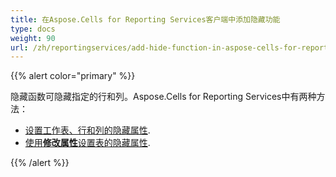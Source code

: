 ```yaml
---
title: 在Aspose.Cells for Reporting Services客户端中添加隐藏功能
type: docs
weight: 90
url: /zh/reportingservices/add-hide-function-in-aspose-cells-for-reporting-services-client/
---
```


{{% alert color="primary" %}} 

隐藏函数可隐藏指定的行和列。Aspose.Cells for Reporting Services中有两种方法：

- [设置工作表、行和列的隐藏属性](/cells/zh/reportingservices/set-a-table-s-hide-attributes-from-the-modify-attribute-form/).
- [使用**修改属性**设置表的隐藏属性](/cells/zh/reportingservices/set-hide-option-for-excel-row-column-and-sheet-using-dyn-hide-form/).

{{% /alert %}}
